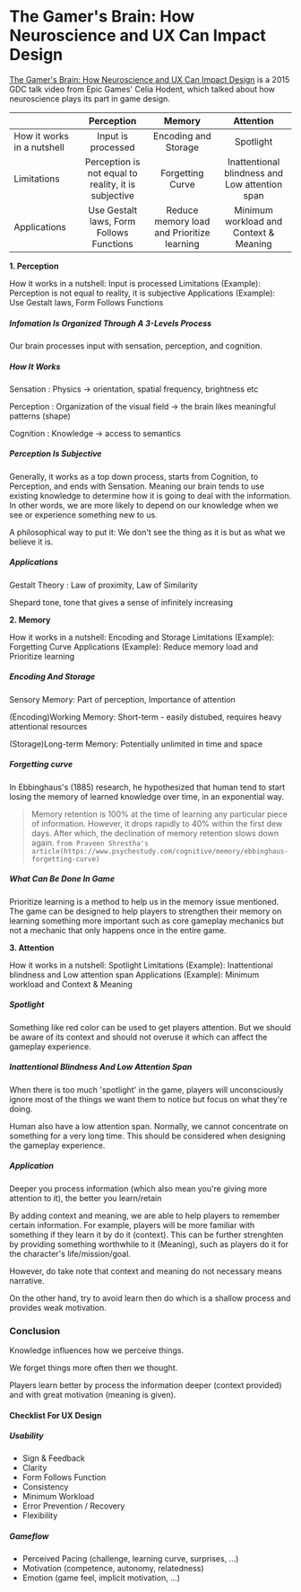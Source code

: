 # The Gamer's Brain: How Neuroscience and UX Can Impact Design
[The Gamer's Brain: How Neuroscience and UX Can Impact Design](https://www.youtube.com/watch?v=XIpDLa585ao) is a 2015 GDC talk video from Epic Games' Celia Hodent, which talked about how neuroscience plays its part in game design.

|                                  | Perception                       | Memory                                                 | Attention  |
| -------------------------------- |:-----------------------------------------------------:| :-----:| :-----:|
| How it works in a nutshell       | Input is processed                                    | Encoding and Storage                       | Spotlight                                      |
| Limitations                      | Perception is not equal to reality, it is subjective  | Forgetting Curve                            | Inattentional blindness and Low attention span |
| Applications                     | Use Gestalt laws, Form Follows Functions              | Reduce memory load and Prioritize learning | Minimum workload and Context & Meaning         |

**1. Perception**

How it works in a nutshell: Input is processed
Limitations (Example): Perception is not equal to reality, it is subjective
Applications (Example): Use Gestalt laws, Form Follows Functions

##### Infomation Is Organized Through A 3-Levels Process

Our brain processes input with sensation, perception, and cognition.

##### How It Works

Sensation : Physics -> orientation, spatial frequency, brightness etc

Perception : Organization of the visual field -> the brain likes meaningful patterns (shape)

Cognition : Knowledge -> access to semantics

##### Perception Is Subjective

Generally, it works as a top down process, starts from Cognition, to Perception, and ends with Sensation. Meaning our brain tends to use existing knowledge to determine how it is going to deal with the information. In other words, we are more likely to depend on our knowledge when we see or experience something new to us.

A philosophical way to put it: We don't see the thing as it is but as what we believe it is.

##### Applications

Gestalt Theory : Law of proximity, Law of Similarity

Shepard tone, tone that gives a sense of infinitely increasing

**2. Memory**

How it works in a nutshell: Encoding and Storage
Limitations (Example): Forgetting Curve
Applications (Example): Reduce memory load and Prioritize learning

##### Encoding And Storage

Sensory Memory: Part of perception, Importance of attention

(Encoding)Working Memory: Short-term - easily distubed, requires heavy attentional resources

(Storage)Long-term Memory: Potentially unlimited in time and space

##### Forgetting curve

In Ebbinghaus's (1885) research, he hypothesized that human tend to start losing the memory of learned knowledge over time, in an exponential way.
> Memory retention is 100% at the time of learning any particular piece of information. However, it drops rapidly to 40% within the first dew days. After which, the declination of memory retention slows down again. 
`from Praveen Shrestha's article(https://www.psychestudy.com/cognitive/memory/ebbinghaus-forgetting-curve)`

##### What Can Be Done In Game

Prioritize learning is a method to help us in the memory issue mentioned. The game can be designed to help players to strengthen their memory on learning something more important such as core gameplay mechanics but not a mechanic that only happens once in the entire game.

**3. Attention**

How it works in a nutshell: Spotlight
Limitations (Example): Inattentional blindness and Low attention span
Applications (Example): Minimum workload and Context & Meaning

##### Spotlight

Something like red color can be used to get players attention. But we should be aware of its context and should not overuse it which can affect the gameplay experience.

##### Inattentional Blindness And Low Attention Span

When there is too much 'spotlight' in the game, players will unconsciously ignore most of the things we want them to notice but focus on what they're doing.

Human also have a low attention span. Normally, we cannot concentrate on something for a very long time. This should be considered when designing the gameplay experience.

##### Application

Deeper you process information (which also mean you're giving more attention to it), the better you learn/retain

By adding context and meaning, we are able to help players to remember certain information. For example, players will be more familiar with something if they learn it by do it (context). This can be further strenghten by providing something worthwhile to it (Meaning), such as players do it for the character's life/mission/goal.

However, do take note that context and meaning do not necessary means narrative.

On the other hand, try to avoid learn then do which is a shallow process and provides weak motivation.

### Conclusion

Knowledge influences how we perceive things.

We forget things more often then we thought.

Players learn better by process the information deeper (context provided) and with great motivation (meaning is given).

#### Checklist For UX Design
##### Usability
- Sign & Feedback
- Clarity
- Form Follows Function
- Consistency
- Minimum Workload
- Error Prevention / Recovery
- Flexibility

##### Gameflow
- Perceived Pacing (challenge, learning curve, surprises, ...)
- Motivation (competence, autonomy, relatedness)
- Emotion (game feel, implicit motivation, ...)
